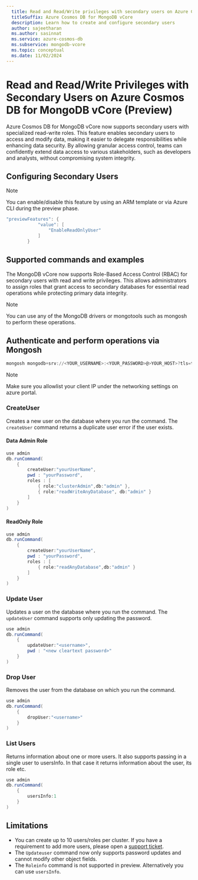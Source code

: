 ```yaml
---
  title: Read and Read/Write privileges with secondary users on Azure Cosmos DB for MongoDB vCore
  titleSuffix: Azure Cosmos DB for MongoDB vCore
  description: Learn how to create and configure secondary users  
  author: sajeetharan
  ms.author: sasinnat
  ms.service: azure-cosmos-db
  ms.subservice: mongodb-vcore
  ms.topic: conceptual
  ms.date: 11/02/2024
---
```


# Read and Read/Write Privileges with Secondary Users on Azure Cosmos DB for MongoDB vCore (Preview)

Azure Cosmos DB for MongoDB vCore now supports secondary users with specialized read-write roles. This feature enables secondary users to access and modify data, making it easier to delegate responsibilities while enhancing data security. By allowing granular access control, teams can confidently extend data access to various stakeholders, such as developers and analysts, without compromising system integrity.


## Configuring Secondary Users 

 > [!NOTE]
>  You can enable/disable this feature by using an ARM template or via Azure CLI during the preview phase.


```powershell
"previewFeatures": {
            "value": [
                "EnableReadOnlyUser"
            ]
        }

```
 
## Supported commands and examples

 The MongoDB vCore  now supports Role-Based Access Control (RBAC) for secondary users with read and write privileges. This allows administrators to assign roles that grant access to secondary databases for essential read operations while protecting primary data integrity.

 > [!NOTE]
>  You can use any of the MongoDB drivers or mongotools such as mongosh to perform these operations.

## Authenticate and perform operations via Mongosh

```powershell
mongosh mongodb+srv://<YOUR_USERNAME>:<YOUR_PASSWORD>@>YOUR_HOST>?tls=true&authMechanism=SCRAM-SHA-256&retrywrites=false&maxIdleTimeMS=120000
```
 > [!NOTE]
>  Make sure you allowlist your client IP under the networking settings on azure portal. 

### CreateUser

Creates a new user on the database where you run the command. The `createUser` 
command returns a duplicate user error if the user exists. 

#### Data Admin Role 

```powershell
use admin
db.runCommand(
    {
        createUser:"yourUserName",
        pwd : "yourPassword",
        roles : [
            { role:"clusterAdmin",db:"admin" },
            { role:"readWriteAnyDatabase", db:"admin" }
        ]
    }
)
```

#### ReadOnly Role

```powershell
use admin
db.runCommand(
    {
        createUser:"yourUserName",
        pwd : "yourPassword",
        roles : [
            { role:"readAnyDatabase",db:"admin" }
        ]
    }
)
```

### Update User

Updates a user on the database where you run the command. The `updateUser` 
command supports only updating the password.

```powershell
use admin
db.runCommand(
    {
        updateUser:"<username>",
        pwd : "<new cleartext password>"
    }
)
```

### Drop User

Removes the user from the database on which you run the command. 

```powershell
use admin
db.runCommand(
    {
        dropUser:"<username>"
    }
)
```

### List Users

Returns information about one or more users. It also supports passing in a single user to usersInfo. In that case it returns information about the user, its role etc.



```powershell
use admin
db.runCommand(
    {
        usersInfo:1
    }
)
```

## Limitations

-  You can create up to 10 users/roles per cluster. If you have a requirement to add more users, please open a [support ticket](/azure/azure-portal/supportability/how-to-create-azure-support-request).
-  The `Updateuser` command now only supports password updates and cannot modify other object fields.
-  The `Roleinfo` command is not supported in preview. Alternatively you can use `usersInfo`.
